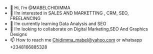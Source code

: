 - 👋 Hi, I’m @MABELCHIDIMMA
- 👀 I’m interested in SALES AND MARKETTING , CRM, SEO, FREELANCING  
- 🌱 I’m currently learning Data Analysis and  SEO 
- 💞️ I’m looking to collaborate on Digital Marketing,SEO And Graphics Designs
- 📫 How to reach me Chidimma_mabel@yahoo.com or whatsapp +2348166885328
